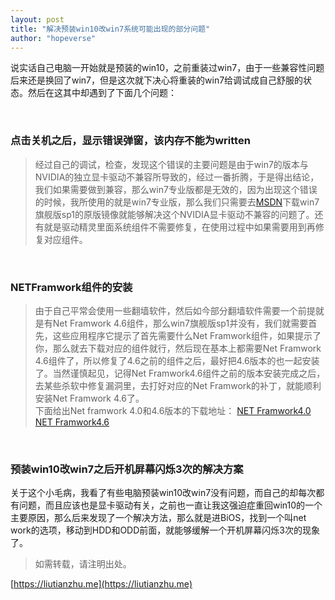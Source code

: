 ```yaml
---
layout: post
title: "解决预装win10改win7系统可能出现的部分问题"
author: "hopeverse"
---
```

 

说实话自己电脑一开始就是预装的win10，之前重装过win7，由于一些兼容性问题后来还是换回了win7，但是这次就下决心将重装的win7给调试成自己舒服的状态。然后在这其中却遇到了下面几个问题：

<br/>

### 点击关机之后，显示错误弹窗，该内存不能为written


>经过自己的调试，检查，发现这个错误的主要问题是由于win7的版本与NVIDIA的独立显卡驱动不兼容所导致的，经过一番折腾，于是得出结论，我们如果需要做到兼容，那么win7专业版都是无效的，因为出现这个错误的时候，我所使用的就是win7专业版，那么我们只需要去[MSDN](http://www.itellyou.cn/?ukbgnq=kg0ij3)下载win7旗舰版sp1的原版镜像就能够解决这个NVIDIA显卡驱动不兼容的问题了。还有就是驱动精灵里面系统组件不需要修复，在使用过程中如果需要用到再修复对应组件。

<br/>

### NETFramwork组件的安装


>由于自己平常会使用一些翻墙软件，然后如今部分翻墙软件需要一个前提就是有Net Framwork 4.6组件，那么win7旗舰版sp1并没有，我们就需要首先，这些应用程序它提示了首先需要什么Net Framwork组件，如果提示了你，那么就去下载对应的组件就行，然后现在基本上都需要Net Framwork 4.6组件了，所以修复了4.6之前的组件之后，最好把4.6版本的也一起安装了。当然谨慎起见，记得Net Framwork4.6组件之前的版本安装完成之后，去某些杀软中修复漏洞里，去打好对应的Net Framwork的补丁，就能顺利安装Net Framwork 4.6了。<br/> 
下面给出Net framwork 4.0和4.6版本的下载地址：
[NET Framwork4.0](http://pan.baidu.com/s/1kUNeijX)
[NET Framwork4.6](http://pan.baidu.com/s/1gfgPf9p)

<br/>


### 预装win10改win7之后开机屏幕闪烁3次的解决方案

关于这个小毛病，我看了有些电脑预装win10改win7没有问题，而自己的却每次都有问题，而且应该也是显卡驱动有关，之前也一直让我这强迫症重回win10的一个主要原因，那么后来发现了一个解决方法，那么就是进BiOS，找到一个叫net work的选项，移动到HDD和ODD前面，就能够缓解一个开机屏幕闪烁3次的现象了。



>如需转载，请注明出处。

[https://liutianzhu.me](https://liutianzhu.me)
